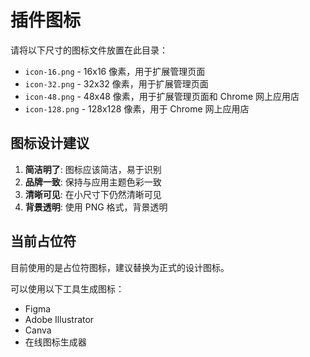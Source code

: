 # 插件图标

请将以下尺寸的图标文件放置在此目录：

- `icon-16.png` - 16x16 像素，用于扩展管理页面
- `icon-32.png` - 32x32 像素，用于扩展管理页面
- `icon-48.png` - 48x48 像素，用于扩展管理页面和 Chrome 网上应用店
- `icon-128.png` - 128x128 像素，用于 Chrome 网上应用店

## 图标设计建议

1. **简洁明了**: 图标应该简洁，易于识别
2. **品牌一致**: 保持与应用主题色彩一致
3. **清晰可见**: 在小尺寸下仍然清晰可见
4. **背景透明**: 使用 PNG 格式，背景透明

## 当前占位符

目前使用的是占位符图标，建议替换为正式的设计图标。

可以使用以下工具生成图标：
- Figma
- Adobe Illustrator
- Canva
- 在线图标生成器
